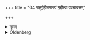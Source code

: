 +++
title = "04 चतुर्गृहीतमाज्यं गृहीत्वा पञ्चावत्तम्"

+++

<details><summary>मूलम्</summary>

चतुर्गृहीतमाज्यं गृहीत्वा पञ्चावत्तं तु भृगूणामग्नये स्वाहेत्युत्तरतः सोमाय स्वाहेति दक्षिणतः प्राक्शो जुहुयात् ४
</details>

<details><summary>Oldenberg</summary>

4. He should take four portions of Ājyafive portions (are taken) by the Bhṛgusand should sacrifice from west to east, on the northern side with (the formula), 'To Agni Svāhā!' on the southern side with (the words), 'To Soma Svāhā!'
</details>
